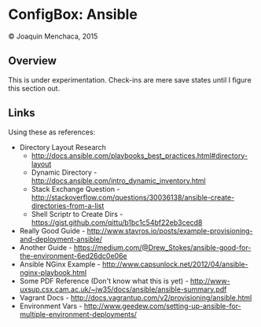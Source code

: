 # ConfigBox: Ansible

© Joaquin Menchaca, 2015

## Overview

This is under experimentation.  Check-ins are mere save states until I figure this section out.

## Links

Using these as references:

* Directory Layout Research
  - http://docs.ansible.com/playbooks_best_practices.html#directory-layout
  - Dynamic Directory - http://docs.ansible.com/intro_dynamic_inventory.html
  - Stack Exchange Question - http://stackoverflow.com/questions/30036138/ansible-create-directories-from-a-list
  - Shell Scriptr to Create Dirs - https://gist.github.com/qittu/b1bc1c54bf22eb3cecd8
* Really Good Guide - http://www.stavros.io/posts/example-provisioning-and-deployment-ansible/
* Another Guide - https://medium.com/@Drew_Stokes/ansible-good-for-the-environment-6ed26dc0e06e
* Ansible NGinx Example - http://www.capsunlock.net/2012/04/ansible-nginx-playbook.html
* Some PDF Reference (Don't know what this is yet) - http://www-uxsup.csx.cam.ac.uk/~jw35/docs/ansible/ansible-summary.pdf
* Vagrant Docs - http://docs.vagrantup.com/v2/provisioning/ansible.html
* Environment Vars - http://www.geedew.com/setting-up-ansible-for-multiple-environment-deployments/
